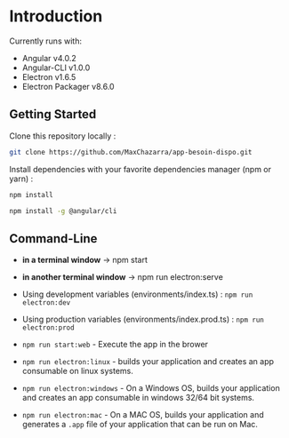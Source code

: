 # Introduction

Currently runs with:

- Angular v4.0.2
- Angular-CLI v1.0.0
- Electron v1.6.5
- Electron Packager v8.6.0


## Getting Started

Clone this repository locally :

``` bash
git clone https://github.com/MaxChazarra/app-besoin-dispo.git
```

Install dependencies with your favorite dependencies manager (npm or yarn) :

``` bash
npm install
```

``` bash
npm install -g @angular/cli
```

## Command-Line

- **in a terminal window** -> npm start  
- **in another terminal window** -> npm run electron:serve

- Using development variables (environments/index.ts) :  `npm run electron:dev`
- Using production variables (environments/index.prod.ts) :  `npm run electron:prod`

- `npm run start:web` - Execute the app in the brower
- `npm run electron:linux` - builds your application and creates an app consumable on linux systems.
- `npm run electron:windows` - On a Windows OS, builds your application and creates an app consumable in windows 32/64 bit systems.
- `npm run electron:mac` - On a MAC OS, builds your application and generates a `.app` file of your application that can be run on Mac.

